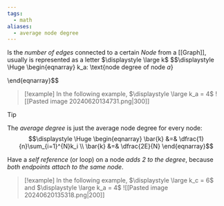 ```yaml
---
tags:
  - math
aliases:
  - average node degree
---
```

Is the *number of edges* connected to a certain *Node* from a [[Graph]], usually is represented as a letter $\displaystyle \large k$
$$\displaystyle \Huge \begin{eqnarray} 
k_a: \text{node degree of node $a$}

\end{eqnarray}$$

>[!example] 
>In the following example, $\displaystyle \large k_a = 4$
>![[Pasted image 20240620134731.png|300]]

>[!tip]
>The *average degree* is just the average node degree for every node:
>$$\displaystyle \Huge \begin{eqnarray} 
> \bar{k} &=& \dfrac{1}{n}\sum_{i=1}^{N}k_i \\
> \bar{k} &=& \dfrac{2E}{N}
>\end{eqnarray}$$

Have a *self reference* (or loop) on a node *adds 2 to the degree*, because *both endpoints attach to the same node*.

>[!example] 
>In the following example, $\displaystyle \large k_c = 6$ and $\displaystyle \large k_a = 4$ 
>![[Pasted image 20240620135318.png|200]]
